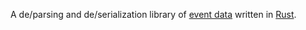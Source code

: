A de/parsing and de/serialization library of [event data](https://gitlab.novisci.com/nsStat/event-data-model) written in [Rust](https://www.rust-lang.org/).